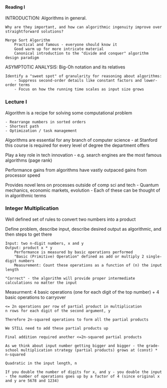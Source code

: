 #### Reading I

INTRODUCTION:
    Algorithms in general.

    Why are they important, and how can algorithmic ingenuity improve over straightforward solutions?

    Merge Sort Algorithm
        Practical and famous - everyone should know it
        Good warm up for more intricate material
        Canonical introduction to the "divide and conquer" algorithm design paradigm


ASYMPTOTIC ANALYSIS:
    Big-Oh notation and its relatives
    
    Identify a "sweet spot" of granularity for reasoning about algorithms:
        - Suppress second-order details like constant factors and lower-order terms
        - Focus on how the running time scales as input size grows


### Lecture I

Algorithm is a recipe for solving some computational problem

    - Rearrange numbers in sorted orders
    - Shortest path
    - Optimization / task management


Algorithms are essential for any branch of computer science - at Stanford this course is required for every level of degree the department offers

Play a key role in tech innovation - e.g. search engines are the most famous algorithms (page rank)

Performance gains from algorithms have vastly outpaced gains from processor speed

Provides novel lens on processes outside of comp sci and tech
    - Quantum mechanics, economic markets, evolution
        - Each of these can be thought of in algorithmic terms



### Integer Multiplication

Well defined set of rules to convert two numbers into a product

Define problem, describe input, describe desired output as algorithmic, and then steps to get there

    Input: two n-digit numbers, x and y
    Output: product x * y
        Performance is measured by basic operations performed
        "Basic (Primitive) Operation" defined as add or multiply 2 single-digit numbers
        Measurement: Count these operations as a function of (n) the input length

    "Correct" - the algorithm will provide proper intermediate calculations no matter the input

Measurment:
    4 basic operations (one for each digit of the top number)
    + 4 basic operations to carryover

    <= 2n operations per row of partial product in multiplication
    n rows for each digit of the second argument, y

    Therefore 2n-squared operations to form all the partial products

    We STILL need to add these partial products up

    Final addition required another <=2n-squared partial products

    As we think about input number getting bigger and bigger - the grade-school multiplication strategy (partial products) grows at (const) * n-squared

    Quadratic in the input length, n

    If you double the number of digits for x, and y - you double the input - the number of operations goes up by a factor of 4 (since original x and y are 5678 and 1234)

    

